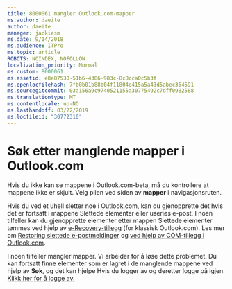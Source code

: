 ```yaml
---
title: 8000061 mangler Outlook.com-mapper
ms.author: daeite
author: daeite
manager: jackiesm
ms.date: 9/14/2018
ms.audience: ITPro
ms.topic: article
ROBOTS: NOINDEX, NOFOLLOW
localization_priority: Normal
ms.custom: 8000061
ms.assetid: e8e87530-51b6-4386-983c-8c8cca0c5b3f
ms.openlocfilehash: 7fb0b01b88b04f11804e415a5a43d5abec364591
ms.sourcegitcommit: 03a156a9c9740521155a30775492c7dff0982588
ms.translationtype: MT
ms.contentlocale: nb-NO
ms.lasthandoff: 03/22/2019
ms.locfileid: "30772310"
---
```

# <a name="find-missing-folders-in-outlookcom"></a>Søk etter manglende mapper i Outlook.com

Hvis du ikke kan se mappene i Outlook.com-beta, må du kontrollere at mappene ikke er skjult. Velg pilen ved siden av **mapper** i navigasjonsruten. 
  
Hvis du ved et uhell sletter noe i Outlook.com, kan du gjenopprette det hvis det er fortsatt i mappene Slettede elementer eller useriøs e-post. I noen tilfeller kan du gjenopprette elementer etter mappen Slettede elementer tømmes ved hjelp av [e-Recovery-tillegg](https://appsource.microsoft.com/product/office/WA104380447) (for klassisk Outlook.com). Les mer om [Restoring slettede e-postmeldinger](https://support.office.com/article/cf06ab1b-ae0b-418c-a4d9-4e895f83ed50) og [ved hjelp av COM-tillegg i Outlook.com](https://support.office.com/article/a5672109-e4f3-4119-abea-72323e9653cf).
  
I noen tilfeller mangler mapper. Vi arbeider for å løse dette problemet. Du kan fortsatt finne elementer som er lagret i de manglende mappene ved hjelp av **Søk**, og det kan hjelpe Hvis du logger av og deretter logge på igjen. [Klikk her for å logge av.](https://login.live.com/logout.srf)
  

